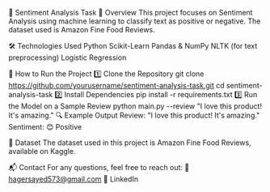
📌 Sentiment Analysis Task
📖 Overview
This project focuses on Sentiment Analysis using machine learning to classify text as positive or negative. The dataset used is Amazon Fine Food Reviews.

🛠 Technologies Used
Python
Scikit-Learn
Pandas & NumPy
NLTK (for text preprocessing)
Logistic Regression

🚀 How to Run the Project
1️⃣ Clone the Repository
git clone https://github.com/yourusername/sentiment-analysis-task.git
cd sentiment-analysis-task
2️⃣ Install Dependencies
pip install -r requirements.txt
3️⃣ Run the Model on a Sample Review
python main.py --review "I love this product! It's amazing."
🔍 Example Output
Review: "I love this product! It's amazing."  
Sentiment: 😊 Positive

📌 Dataset
The dataset used in this project is Amazon Fine Food Reviews, available on Kaggle.

📬 Contact
For any questions, feel free to reach out:
📧 hagersayed573@gmail.com
🔗 LinkedIn



